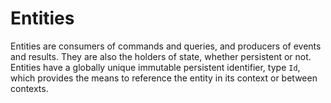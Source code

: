 # Entities

Entities are consumers of commands and queries, and producers of events and
results. They are also the holders of state, whether persistent or not. 
Entities have a globally unique immutable persistent identifier, 
type `Id`, which provides the means to reference the entity in its context
or between contexts.  
